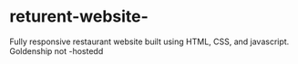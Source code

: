 # returent-website-
Fully responsive restaurant website built using HTML, CSS, and javascript.
Goldenship 
not -hostedd
